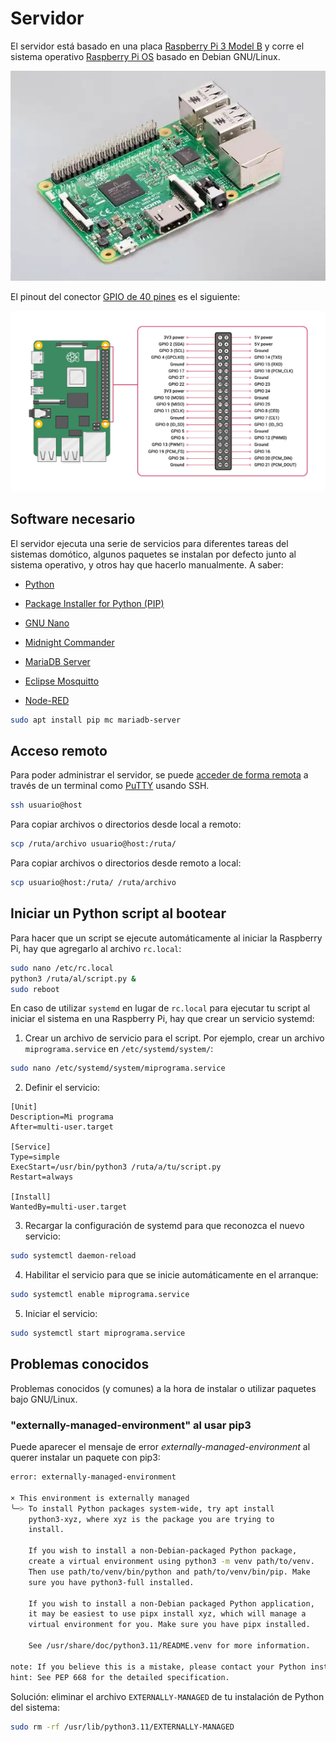 # Servidor

El servidor está basado en una placa [Raspberry Pi 3 Model B](https://www.raspberrypi.com/products/raspberry-pi-3-model-b/) y corre el sistema operativo [Raspberry Pi OS](https://www.raspberrypi.com/software/) basado en Debian GNU/Linux.

![Raspberry Pi 3 Model B](./RPI3B.jpg)

El pinout del conector [GPIO de 40 pines](https://www.raspberrypi.com/documentation/computers/raspberry-pi.html#gpio-and-the-40-pin-header) es el siguiente:

![GPIO and the 40-pin header](./RPI_GPIO_Pinout_Diagram.png)

## Software necesario

El servidor ejecuta una serie de servicios para diferentes tareas del sistemas domótico, algunos paquetes se instalan por defecto junto al sistema operativo, y otros hay que hacerlo manualmente. A saber:

- [Python](https://www.python.org/)
- [Package Installer for Python (PIP)](https://pip.pypa.io/)
- [GNU Nano](https://www.nano-editor.org/)
- [Midnight Commander](https://midnight-commander.org/)

- [MariaDB Server](https://mariadb.org/)
- [Eclipse Mosquitto](https://mosquitto.org/)
- [Node-RED](https://nodered.org/)

```Bash
sudo apt install pip mc mariadb-server
```

## Acceso remoto

Para poder administrar el servidor, se puede [acceder de forma remota](https://www.luisllamas.es/raspberry-pi-ssh/) a través de un terminal como [PuTTY](https://www.putty.org/) usando SSH.

```bash
ssh usuario@host
```

Para copiar archivos o directorios desde local a remoto:

```bash
scp /ruta/archivo usuario@host:/ruta/
```

Para copiar archivos o directorios desde remoto a local:

```bash
scp usuario@host:/ruta/ /ruta/archivo
```

## Iniciar un Python script al bootear

Para hacer que un script se ejecute automáticamente al iniciar la Raspberry Pi, hay que agregarlo al archivo `rc.local`:

```bash
sudo nano /etc/rc.local
python3 /ruta/al/script.py &
sudo reboot
```

En caso de utilizar `systemd` en lugar de `rc.local` para ejecutar tu script al iniciar el sistema en una Raspberry Pi, hay que crear un servicio systemd:

1. Crear un archivo de servicio para el script. Por ejemplo, crear un archivo `miprograma.service` en `/etc/systemd/system/`:

```bash
sudo nano /etc/systemd/system/miprograma.service
```

2. Definir el servicio:

```
[Unit]
Description=Mi programa
After=multi-user.target

[Service]
Type=simple
ExecStart=/usr/bin/python3 /ruta/a/tu/script.py
Restart=always

[Install]
WantedBy=multi-user.target
```

3. Recargar la configuración de systemd para que reconozca el nuevo servicio:

```bash
sudo systemctl daemon-reload
```

4. Habilitar el servicio para que se inicie automáticamente en el arranque:

```bash
sudo systemctl enable miprograma.service
```

5. Iniciar el servicio:

```bash
sudo systemctl start miprograma.service
```

## Problemas conocidos

Problemas conocidos (y comunes) a la hora de instalar o utilizar paquetes bajo GNU/Linux.

### "externally-managed-environment" al usar pip3

Puede aparecer el mensaje de error *externally-managed-environment* al querer instalar un paquete con pip3:

```bash
error: externally-managed-environment

× This environment is externally managed
╰─> To install Python packages system-wide, try apt install
    python3-xyz, where xyz is the package you are trying to
    install.

    If you wish to install a non-Debian-packaged Python package,
    create a virtual environment using python3 -m venv path/to/venv.
    Then use path/to/venv/bin/python and path/to/venv/bin/pip. Make
    sure you have python3-full installed.

    If you wish to install a non-Debian packaged Python application,
    it may be easiest to use pipx install xyz, which will manage a
    virtual environment for you. Make sure you have pipx installed.

    See /usr/share/doc/python3.11/README.venv for more information.

note: If you believe this is a mistake, please contact your Python installation or OS distribution provider. You can override this, at the risk of breaking your Python installation or OS, by passing --break-system-packages.
hint: See PEP 668 for the detailed specification.
```

Solución: eliminar el archivo `EXTERNALLY-MANAGED` de tu instalación de Python del sistema:

```bash
sudo rm -rf /usr/lib/python3.11/EXTERNALLY-MANAGED
```

